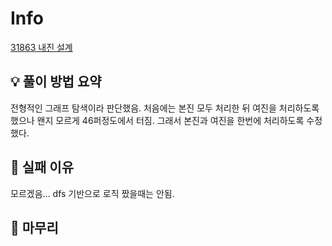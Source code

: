 # Info
[31863 내진 설계](https://www.acmicpc.net/problem/31863)

## 💡 풀이 방법 요약
전형적인 그래프 탐색이라 판단했음. 처음에는 본진 모두 처리한 뒤 여진을 처리하도록 했으나 왠지 모르게 46퍼정도에서 터짐.
그래서 본진과 여진을 한번에 처리하도록 수정했다.
## 👀 실패 이유
모르겠음... dfs 기반으로 로직 짰을때는 안됨.
## 🙂 마무리


